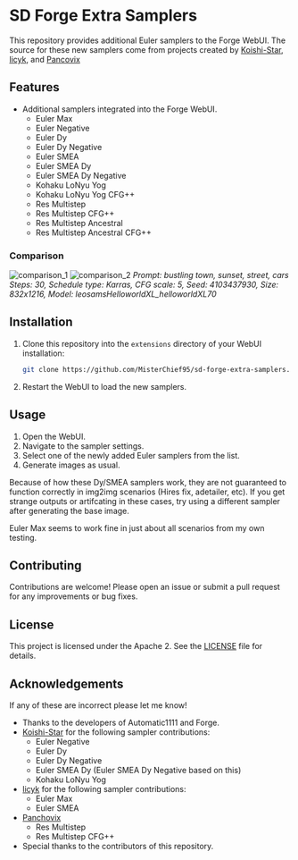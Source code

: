 # SD Forge Extra Samplers

This repository provides additional Euler samplers to the Forge WebUI.
The source for these new samplers come from projects created by [Koishi-Star](https://github.com/Koishi-Star/Euler-Smea-Dyn-Sampler), [licyk](https://github.com/licyk/advanced_euler_sampler_extension/tree/main), and [Pancovix](https://github.com/Panchovix/stable-diffusion-webui-reForge/blob/70f68fd52cb70f8f64e18e6c8e775e35ddf70f67/ldm_patched/k_diffusion/sampling.py#L2844)

## Features

- Additional samplers integrated into the Forge WebUI.
  - Euler Max
  - Euler Negative
  - Euler Dy
  - Euler Dy Negative
  - Euler SMEA
  - Euler SMEA Dy
  - Euler SMEA Dy Negative
  - Kohaku LoNyu Yog
  - Kohaku LoNyu Yog CFG++
  - Res Multistep
  - Res Multistep CFG++
  - Res Multistep Ancestral
  - Res Multistep Ancestral CFG++
 
### Comparison

![comparison_1](https://github.com/user-attachments/assets/7f2aa2c1-1f13-42c3-bffe-531bf7a1ec1c)
![comparison_2](https://github.com/user-attachments/assets/92eedf75-d073-4894-a232-e666f0949865)
*Prompt: bustling town, sunset, street, cars  
Steps: 30, Schedule type: Karras, CFG scale: 5, Seed: 4103437930, Size: 832x1216, Model: leosamsHelloworldXL_helloworldXL70*

## Installation

1. Clone this repository into the `extensions` directory of your WebUI installation:
    ```sh
    git clone https://github.com/MisterChief95/sd-forge-extra-samplers.git
    ```
2. Restart the WebUI to load the new samplers.

## Usage

1. Open the WebUI.
2. Navigate to the sampler settings.
3. Select one of the newly added Euler samplers from the list.
4. Generate images as usual.

Because of how these Dy/SMEA samplers work, they are not guaranteed to function correctly in img2img scenarios (Hires fix, adetailer, etc).
If you get strange outputs or artifcating in these cases, try using a different sampler after generating the base image.

Euler Max seems to work fine in just about all scenarios from my own testing.

## Contributing

Contributions are welcome! Please open an issue or submit a pull request for any improvements or bug fixes.

## License

This project is licensed under the Apache 2. See the [LICENSE](LICENSE) file for details.

## Acknowledgements

If any of these are incorrect please let me know!

- Thanks to the developers of Automatic1111 and Forge.
- [Koishi-Star](https://github.com/Koishi-Star/Euler-Smea-Dyn-Sampler) for the following sampler contributions:
  - Euler Negative
  - Euler Dy
  - Euler Dy Negative
  - Euler SMEA Dy (Euler SMEA Dy Negative based on this)
  - Kohaku LoNyu Yog
- [licyk](https://github.com/licyk/advanced_euler_sampler_extension/tree/main) for the following sampler contributions:
  - Euler Max
  - Euler SMEA
- [Panchovix](https://github.com/Panchovix/stable-diffusion-webui-reForge)
  - Res Multistep
  - Res Multistep CFG++
- Special thanks to the contributors of this repository.
